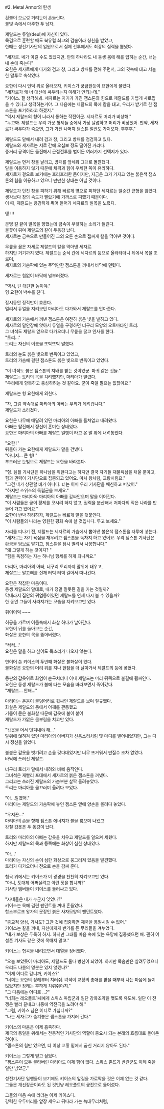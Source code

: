 
#2. Metal Armor의 탄생<br>

횟불이 으르렁 거리듯이 흔들린다. <br>
불빛 속에서 마주한 두 남자. <br>

제랄드는 듀얼(deul)에 자신이 있다.<br>
목검으로 훈련할 때도 북유럽 최고의 검술이라 칭찬을 받았고,<br>
한때는 성전기사단의 일원으로서 실제 전투에서도 최강의 실력을 뽐냈다.<br>

"세자르. 네가 이길 수도 있겠지만, 만의 하나라도 내 동생 몸에 해를 입히는 순간, 너는 내 손에 죽는다"<br>
요한은 세자르에게 다가와 검과 창, 그리고 방패를 전해 주면서, 그의 귓속에 대고 서늘한 말투로 속삭였다.<br>

요한이 다시 언덕 위로 올라오자, 키이스가 궁금한듯이 요한에게 물었다. <br>
"세자르가 왜 너 대신에 싸우려는지 이해가 안되는데." <br>
"키이스. 잘 생각해봐. 세자르는 자기가 가진 잼스톤의 힘으로 제랄드를 가볍게 사로잡을 수 있다고 생각하는거야. 그 다음에는 제랄드의 목에 칼을 대고, 우리가 받기로 한 잼스톤을 포기하라고 하겠지." <br>
"역시 제랄드의 형이 너라서 통하는 작전이군. 세자르도 머리가 비상해."<br>
"두고봐. 제랄드는 우리 가문 형제들 중에서 가장 날렵하고 머리가 비상했어. 
만약, 세자르가 싸우다가 죽으면, 그가 가진 나머지 잼스톤 절반도 가져오자. 후후후." <br>

제랄드도 말에서 내려 검과 창, 그리고 방패를 점검하고 있다.<br>
제랄드와 세자르는 서로 간에 오십보 정도 떨어진 거리다.<br>
중거리 공격이든 돌진해서 근접전투를 벌이든 여러가지 선택지가 있다.<br>

제랄드는 먼저 창을 날리고, 방패를 앞세워 그대로 돌진했다.<br>
말을 이용하지 않기 때문에 체격과 힘이 우세한 쪽이 유리하다.<br>
세자르가 겉으로 보기에는 호리호리한 몸이지만, 지금은 그가 가지고 있는 붉은색 잼스톤의 힘을 이용하고 있으니 만만한 상대는 아닐 것이다.<br>

제랄드가 던진 창을 피하기 위해 빠르게 옆으로 피하던 세자르는 일순간 균형을 잃었다.<br>
생각보다 창의 속도가 빨랐기에 가까스로 피했기 때문이다. <br>
이 때, 제랄드는 용감하게 뛰어 들어가 세자르의 발목을 노렸다.<br>

탱 !!!<br>

분명 칼 끝이 발목을 향했는데 금속이 부딪히는 소리가 들린다.<br>
불꽃이 튀며 제랄드의 칼이 두동강 났다.<br>
세자르는 금속으로 만들어진 그의 오른 손으로 잽싸게 칼을 막아낸 것이다.<br>

무릎을 꿇은 자세로 제랄드의 칼을 막아낸 세자르.<br>
하지만 거기까지 였다. 
제랄드는 순식 간에 세자르의 등으로 올라타더니 뒤에서 목을 조르며,<br>
세자르의 가슴팍에 있는 주먹만한 잼스톤을 꺼내서 바닥에 던렸다.<br>

세자르는 힘없이 바닥에 널부러졌다.<br>

"역시, 넌 대단한 놈이야."<br>
형 요한이 박수를 친다.<br>

잠시동안 정적만이 흐른다.<br>
멀리서 듀얼을 지켜보던 마리아도 다가와서 제랄드를 안아준다.<br>

세자르의 가슴에서 꺼낸 잼스톤은 여전히 붉은 빛을 발하고 있다.<br>
세자르의 말안장에 앉아서 듀얼을 구경하던 너구리 모양의 오토마타인 토리.<br>
그 녀석도 제랄드 앞으로 다가오더니 무릎을 꿇고 인사를 한다.<br>
"토리..." <br>
토리는 자신의 이름을 또박또박 말했다. <br>

토리의 눈도 붉은 빛으로 번뜩이고 있었고, <br>
토리의 가슴에 걸린 잼스톤도 붉은 빛으로 번뜩이고 있었다.<br>

"이 녀석도 붉은 잼스톤의 지배를 받는 것이었군. 마귀 같은 것들." <br>
제랄드는 토리의 목을 치려했지만, 마리아가 말렸다.<br>
"우리에게 항복하고 충성하려는 것 같아요. 굳이 죽일 필요는 없잖아요."<br>

제랄드는 형 요한에게 외친다.<br>

"자, 그럼 약속대로 마리아의 아빠는 우리가 데려갑니다."<br>
제랄드가 소리쳤다. <br> 

요한은 나무에 매달려 있던 마리아의 아빠를 들쳐업고 내려왔다. <br>
아빠는 탈진해서 정신이 혼미한 상태였다.<br>
요한은 마리아의 아빠를 제랄드 일행이 타고 온 말 위에 내려놓았다. <br>

"요한 !" <br>
뒤돌아 가는 요한에게 제랄드가 말을 건넸다.<br>
"아니지... 큰 형! "<br>
부드러운 눈빛으로 제랄드는 요한을 바라본다.<br>

"형. 템플 기사단은 하나님을 위한다고는 하지만 결국 자기들 재물욕심을 채울 뿐이고, <br>
힘과 권력이 기사단으로 집중되고 있어요. 마치 왕처럼, 교황처럼요."<br>
"그건 네가 상관할 바가 아니다. 너는 이미 우리 기사단을 배신하고 떠났어."<br>
"하지만 스위스의 독립군을 보세요." <br>
제랄드는 마리아와 마리아의 아빠를 감싸안으며 말을 이어간다. <br>
"이 사람들은 굳이 황제를 모시려 하지 않고, 권력을 분산해서 저마다의 작은 나라를 만들어 가고 있어요."<br>
요한이 반박 하려하자, 제랄드는 빠르게 말을 덧붙인다. <br>
"이 사람들의 나라는 영원한 평화 속에 살 것입니다. 두고 보세요." <br>

자리를 떠나기 전, 제랄드는 세자르의 가슴에서 뽑아낸 붉은색 잼스톤을 자루에 넣는다. <br>
"세자르는 자기 욕심을 채우려고 잼스톤을 독차지 하고 있어요. 우리 잼스톤 기사단은 황금을 담보로 맡기고, 짐스톤을 잠시 빌려서 사용합니다." <br>
"왜 그렇게 하는 것이지? " <br>
"힘을 독점하는 자는 하나님 행세를 하게 되니까요."<br>

마리아, 마리아의 아빠, 너구리 토리까지 말위에 태우고,<br>
제잘드는 말고삐를 쥔채 터벅 터벅 걸어서 떠나간다. <br>

요한은 착찹한 마음이다.<br>
동생 제랄드의 말대로, 내가 정말 잘못된 길을 가는 것일까? <br>
막내라서 집안의 귀염둥이였던 제랄드를 언제 다시 볼 수 있을까?<br>
한 동안 그들이 사라져가는 모습을 지켜보고만 있다.<br>

휘이이익 ~~~ <br>

허공을 가르며 어둠속에서 화살 하나가 날아간다. <br>
요한이 뒤를 돌아보는 순간, <br>
화살은 요한의 목을 뚫어버렸다. <br>

"컥컥..." <br>
요한은 말을 하고 싶어도 목소리가 나오지 않는다. <br>

연이어 쏜 키이스의 두번째 화살은 불화살이 었다. <br>
불화살은 요한의 머리 위를 지나 한참을 더 날아가서 제랄드의 등에 꽂혔다. <br>

등판의 갑옷위로 화염이 솓구치더니 이내 제랄드는 머리 뒤쪽으로 불길에 휩싸인다. <br>
요한은 동생 제랄드가 불에 타는 모습을 바라보면서 죽어갔다.<br>
"제랄드... 안돼..."<br>

마리아는 온몸이 불덩어리로 휩싸인 제랄드를 보며 절규했다.<br>
화살은 제랄드의 등에서 어깨를 관통했고<br>
기름이 묻은 불화살 때문에 갑옷에 불이 붙어<br>
제랄드가 가엾은 몸부림을 치고만 있다.<br>

"갑옷을 어서 벗겨내야 해..."<br>
말위에 얹혀져 있던 마리아의 아버지가 신음소리처럼 몇 마디를 뱉어내었지만, 그는 다시 정신을 잃었다.<br>

불붙은 갑옷을 벗기려고 손을 갖다대었지만 너무 뜨거워서 만질수 조차 없었다.<br>
바닥에 쓰러진 제랄드.<br>

너구리 토리가 말에서 내려와 바삐 움직인다. <br>
그녀석은 재빨리 포대에서 세자르의 붉은 잼스톤을 꺼냈다. <br>
그리고는 쓰러진 제랄드의 가슴부분 살짝 올려놓았다. <br> 
토리는 마리아를 물끄러미 올려다 보았다. <br>

"아...알겠어." <br>
마리아는 제랄드의 가슴팍에 놓인 잼스톤 옆에 양손을 올려다 놓았다. 

"우지끈..."<br>
마리아의 손을 향해 잼스톤 에너지가 불을 뿜으며 나왔고<br>
강철 갑옷은 두 동강이 났다.<br>

토리와 마리아의 아빠는 갑옷을 치우고 제랄드를 일으켜 세웠다. <br>
하지만 제랄드의 목과 등쪽에는 화상이 심한 상태였다.<br>

"아..."<br>
마리아는 자신의 손이 심한 화상으로 뭉그러져 있음을 발견했다.<br>
토리가 다가오더니 천으로 손을 감싸 준다. <br>

협곡 위에서는 키이스가 이 광경을 찬찬히 지켜보고만 있다.<br>
"아니, 도대체 어쩌실려고 이런 짓을 합니까?"<br>
기사단 맴버들이 키이스를 둘러싸고 있다.<br>

"자네들은 내가 누군지 잊었나?"<br>
키이스는 목에 걸린 팬던트를 꺼내 흔들었다.<br>
합스부르크 왕가의 문장인 붉은 사자모양의 팬던트였다.<br>

"종교적 양심, 기사도? 그딴 것에 집중하면 제국을 통일시킬 수 없어."<br>
키이스는 칼을 꺼내, 자신에게게 반기를 든 무리들을 겨누었다.<br>
"내가 보상은 두둑히 하지. 하지만 그대들 마음 속에 있는 욕망에 집중했으면 해. 괜히 어설픈 기사도 같은 것에 목매지 말고."<br>

키이스는 협곡을 내려오면서 대열을 정비했다.<br>

"오늘 보았듯이 마리아도, 제랄드도 둘다 병신이 되었어. 하지만 목숨만은 살려두었으니 우리도 나름의 명분은 있지 않겠나?"<br>
"이제 어디로 갑니까, 키이스?"<br>
"너희는 요한의 장례부터 치러줘. 녀석이 교황의 총애를 받을 때부터 나는 마음에 들지 않았지만 장례는 후하게 치뤄줘야지."<br>
"그 다음에는 어디로 ...?"<br>
"너희는 레오폴트1세에게 스위스 독립군과 일단 강화조약을 맺도록 유도해. 일단 이 전쟁은 빨리 끝내고 나중에 역전극을 노려야 해."<br>
"그럼, 키이스 님은 어디로 가십니까?" <br>
"나는 세자르가 숨겨놓은 잼스톤을 가지러 간다." <br>

키이스의 마음은 이제 흡족하다. <br> 
제국의 통일을 위해서는 전통적인 기사단의 역할이 중요시 되는 본래의 흐름대로 돌아온 것이다.<br>
"잼스톤의 힘만 있으면, 더 이상 교황 밑에서 굽신 거리지 않아도 된다." <br>

키이스는 그렇게 믿고 싶었다.<br>
"잼스톤이 모두 불타버린 마리아도 이제 힘이 없다. 스위스 촌뜨기 반란군도 이제 죽을 일만 남았군."<br>

성전기사단 일행들이 보기에도 키이스의 앞길을 가로막을 것은 이제 없는 것 같다. <br>
그들은 개선장군이라도 된 것인냥 레오폴트의 궁전으로 들어섰다. <br>

그들의 마음 속에 리더는 이제 키이스다.<br>
강력한 우두머리를 앞장 세우고 뒤따라 가는 늑대무리처럼,    <br>